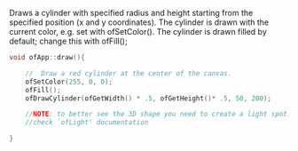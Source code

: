 Draws a cylinder with specified radius and height starting from the specified position (x and y coordinates). The cylinder is drawn with the current color, e.g. set with ofSetColor(). The cylinder is drawn filled by default; change this with ofFill();

```cpp
void ofApp::draw(){

    //  Draw a red cylinder at the center of the canvas.
    ofSetColor(255, 0, 0);
    ofFill();
    ofDrawCylinder(ofGetWidth() * .5, ofGetHeight()* .5, 50, 200);

    //NOTE: to better see the 3D shape you need to create a light spot...
    //check `ofLight' documentation

}

```
